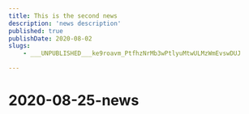 ```yaml
---
title: This is the second news
description: 'news description'
published: true
publishDate: 2020-08-02
slugs:
    - ___UNPUBLISHED___ke9roavm_PtfhzNrMb3wPtlyuMtwULMzWmEvswDUJ

---
```

# 2020-08-25-news
